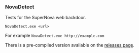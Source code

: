 ### NovaDetect
Tests for the SuperNova web backdoor.

`NovaDetect.exe <url>`

For example `NovaDetect.exe http://example.com`

There is a pre-compiled version avaliable on the [releases page](https://github.com/CSIS/NovaDetect/releases/).
